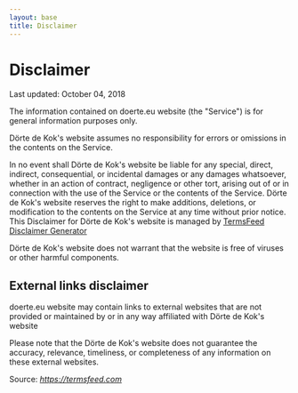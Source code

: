 ```yaml
---
layout: base
title: Disclaimer
---
```


<h1>Disclaimer</h1>

<p>Last updated: October 04, 2018</p>

<p>The information contained on doerte.eu website (the "Service") is for general information purposes only.</p>

<p>Dörte de Kok's website assumes no responsibility for errors or omissions in the contents on the Service.</p>

<p>In no event shall Dörte de Kok's website be liable for any special, direct, indirect, consequential, or incidental damages or any damages whatsoever, whether in an action of contract, negligence or other tort, arising out of or in connection with the use of the Service or the contents of the Service. Dörte de Kok's website reserves the right to make additions, deletions, or modification to the contents on the Service at any time without prior notice. This Disclaimer  for Dörte de Kok's website is managed by <a href="https://termsfeed.com/disclaimer/generator/">TermsFeed Disclaimer Generator</a></p>

<p>Dörte de Kok's website does not warrant that the website is free of viruses or other harmful components.</p>

<h2>External links disclaimer</h2>

<p>doerte.eu website may contain links to external websites that are not provided or maintained by or in any way affiliated with Dörte de Kok's website</p>

<p>Please note that the Dörte de Kok's website does not guarantee the accuracy, relevance, timeliness, or completeness of any information on these external websites.</p>



<p>Source: <em><a rel="nofollow" href="https://termsfeed.com">https://termsfeed.com</a></em></p>